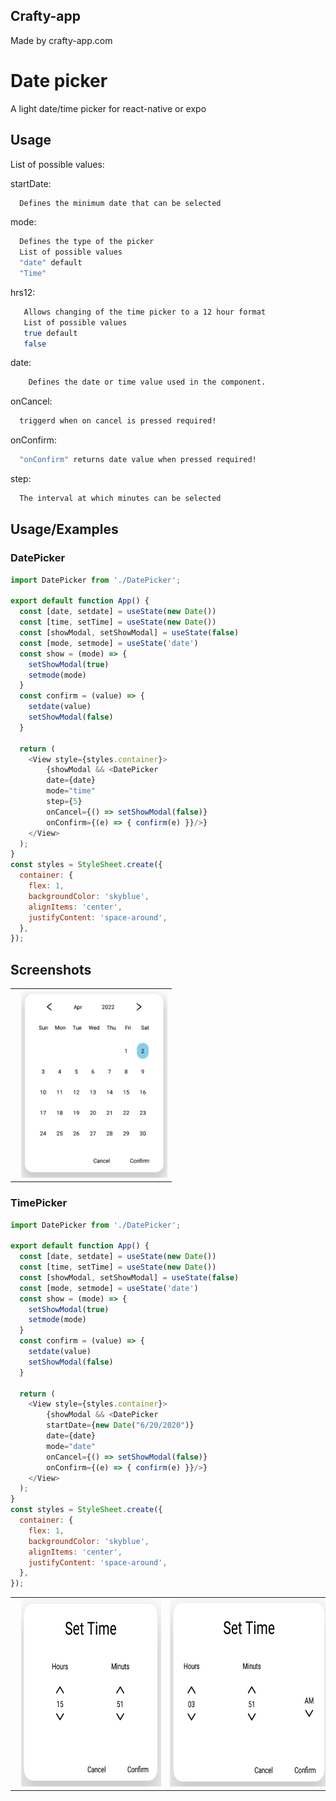 ## Crafty-app

Made by crafty-app.com

# Date picker

A light date/time picker for react-native or expo

## Usage

List of possible values:

startDate:

```bash
  Defines the minimum date that can be selected
```

mode:

```bash
  Defines the type of the picker
  List of possible values
  "date" default
  "Time"
```

hrs12:

```bash
   Allows changing of the time picker to a 12 hour format
   List of possible values
   true default
   false
```

date:

```bash
    Defines the date or time value used in the component.
```

onCancel:

```bash
  triggerd when on cancel is pressed required!
```

onConfirm:

```bash
  "onConfirm" returns date value when pressed required!
```

step:

```bash
  The interval at which minutes can be selected
```

## Usage/Examples

### DatePicker

```javascript
import DatePicker from './DatePicker';

export default function App() {
  const [date, setdate] = useState(new Date())
  const [time, setTime] = useState(new Date())
  const [showModal, setShowModal] = useState(false)
  const [mode, setmode] = useState('date')
  const show = (mode) => {
    setShowModal(true)
    setmode(mode)
  }
  const confirm = (value) => {
    setdate(value)
    setShowModal(false)
  }

  return (
    <View style={styles.container}>
        {showModal && <DatePicker
        date={date}
        mode="time"
        step={5}
        onCancel={() => setShowModal(false)}
        onConfirm={(e) => { confirm(e) }}/>}
    </View>
  );
}
const styles = StyleSheet.create({
  container: {
    flex: 1,
    backgroundColor: 'skyblue',
    alignItems: 'center',
    justifyContent: 'space-around',
  },
});
```
## Screenshots
<table>
   <tr>
   <td><img src="https://raw.githubusercontent.com/kz370/React-native-light-datePicker/main/DatePicker/images/Datepicker.PNG" alt="React Native DateTime Picker Modal" height="300px" style="margin-left:10px" /></td>
  </tr>
</table>


### TimePicker

```javascript
import DatePicker from './DatePicker';

export default function App() {
  const [date, setdate] = useState(new Date())
  const [time, setTime] = useState(new Date())
  const [showModal, setShowModal] = useState(false)
  const [mode, setmode] = useState('date')
  const show = (mode) => {
    setShowModal(true)
    setmode(mode)
  }
  const confirm = (value) => {
    setdate(value)
    setShowModal(false)
  }

  return (
    <View style={styles.container}>
        {showModal && <DatePicker
        startDate={new Date("6/20/2020")}
        date={date}
        mode="date"
        onCancel={() => setShowModal(false)}
        onConfirm={(e) => { confirm(e) }}/>}
    </View>
  );
}
const styles = StyleSheet.create({
  container: {
    flex: 1,
    backgroundColor: 'skyblue',
    alignItems: 'center',
    justifyContent: 'space-around',
  },
});
```
<table>
   <tr>
   <td><img src="https://raw.githubusercontent.com/kz370/React-native-light-datePicker/main/DatePicker/images/TimerPicker24hrs.PNG" alt="React Native DateTime Picker Modal" height="300px" style="margin-left:10px" /></td>
   <td><img src="https://raw.githubusercontent.com/kz370/React-native-light-datePicker/main/DatePicker/images/TimerPicker12hrs.PNG" alt="React Native DateTime Picker Modal" height="300px" style="margin-left:10px" /></td>
  </tr>
</table>

